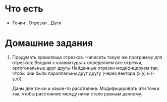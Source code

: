 # Что есть

+ Точки
. Отрезки
. Дуги

# Домашние задания

1. Продумать хранилище отрезков.
   Написать такую же программу для отрезков:
   Вводим с клавиатуры + определяем все отрезки, ортогональные друг другы
   Найденные отрезки модифицируем так, чтобы они были параллельны друг другу (через вектора (х,у) и (-у,х))
 
   Даны две точки и какое-то расстояние. Модифицировать эти точки так,
   чтобы расстояние между ними стало равным данному.

